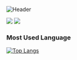 

![Header](https://capsule-render.vercel.app/api?type=waving&color=auto&height=250&section=header&text=Hyewon's%20Github&fontSize=90)

<img src="https://img.shields.io/badge/Instagram-E4405F?style=flat-square&logo=instagram&logoColor=white"/>

<img src="https://img.shields.io/badge/Gmail-EA4335?style=flat-square&logo=gmail&logoColor=white"/>

  

  
### Most Used Language

[![Top Langs](https://github-readme-stats.vercel.app/api/top-langs/?username=lyuhw1023&layout=compact)](https://github.com/lyuhw1023/github-readme-stats)
